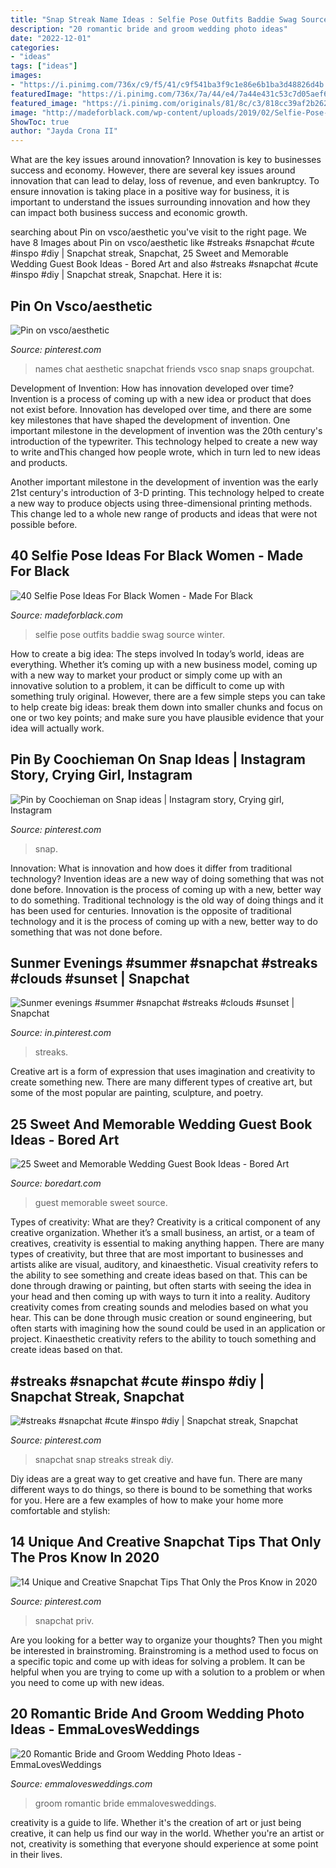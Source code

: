 ```yaml
---
title: "Snap Streak Name Ideas : Selfie Pose Outfits Baddie Swag Source Winter"
description: "20 romantic bride and groom wedding photo ideas"
date: "2022-12-01"
categories:
- "ideas"
tags: ["ideas"]
images:
- "https://i.pinimg.com/736x/c9/f5/41/c9f541ba3f9c1e86e6b1ba3d48826d4b.jpg"
featuredImage: "https://i.pinimg.com/736x/7a/44/e4/7a44e431c53c7d05aef666c2c8117709.jpg"
featured_image: "https://i.pinimg.com/originals/81/8c/c3/818cc39af2b262c4a7bff1bf922cd98a.jpg"
image: "http://madeforblack.com/wp-content/uploads/2019/02/Selfie-Pose-Ideas-For-Black-Women-32.jpg"
ShowToc: true
author: "Jayda Crona II"
---
```



What are the key issues around innovation?
Innovation is key to businesses success and economy. However, there are several key issues around innovation that can lead to delay, loss of revenue, and even bankruptcy. To ensure innovation is taking place in a positive way for business, it is important to understand the issues surrounding innovation and how they can impact both business success and economic growth.

	

		
searching about Pin on vsco/aesthetic you've visit to the right page. We have 8 Images about Pin on vsco/aesthetic like #streaks #snapchat #cute #inspo #diy | Snapchat streak, Snapchat, 25 Sweet and Memorable Wedding Guest Book Ideas - Bored Art and also #streaks #snapchat #cute #inspo #diy | Snapchat streak, Snapchat. Here it is:
		
    
## Pin On Vsco/aesthetic

<img loading=lazy src="https://i.pinimg.com/736x/ed/d1/a1/edd1a1dd5f7f1c49c5199ffc48c0f207.jpg" onerror="this.onerror=null;this.src='https://tse1.mm.bing.net/th?id=OIP.itSEJYjS9rWOl0qmgbiGnQAAAA&amp;pid=15.1';" alt="Pin on vsco/aesthetic">

_Source: pinterest.com_

>names chat aesthetic snapchat friends vsco snap snaps groupchat. 

	

Development of Invention: How has innovation developed over time?
Invention is a process of coming up with a new idea or product that does not exist before. Innovation has developed over time, and there are some key milestones that have shaped the development of invention. 
One important milestone in the development of invention was the 20th century's introduction of the typewriter. This technology helped to create a new way to write andThis changed how people wrote, which in turn led to new ideas and products. 

Another important milestone in the development of invention was the early 21st century's introduction of 3-D printing. This technology helped to create a new way to produce objects using three-dimensional printing methods. This change led to a whole new range of products and ideas that were not possible before.

    
## 40 Selfie Pose Ideas For Black Women - Made For Black

<img loading=lazy src="http://madeforblack.com/wp-content/uploads/2019/02/Selfie-Pose-Ideas-For-Black-Women-32.jpg" onerror="this.onerror=null;this.src='https://tse4.mm.bing.net/th?id=OIP.Z1MpwKGr-xTFq6t5kbq2-wHaOl&amp;pid=15.1';" alt="40 Selfie Pose Ideas For Black Women - Made For Black">

_Source: madeforblack.com_

>selfie pose outfits baddie swag source winter. 

	

How to create a big idea: The steps involved
In today’s world, ideas are everything. Whether it’s coming up with a new business model, coming up with a new way to market your product or simply come up with an innovative solution to a problem, it can be difficult to come up with something truly original. However, there are a few simple steps you can take to help create big ideas: break them down into smaller chunks and focus on one or two key points; and make sure you have plausible evidence that your idea will actually work.

    
## Pin By Coochieman On Snap Ideas | Instagram Story, Crying Girl, Instagram

<img loading=lazy src="https://i.pinimg.com/originals/81/8c/c3/818cc39af2b262c4a7bff1bf922cd98a.jpg" onerror="this.onerror=null;this.src='https://tse3.mm.bing.net/th?id=OIP.yQuFuGkjTZiYfvZ8xwwXdgHaNL&amp;pid=15.1';" alt="Pin by Coochieman on Snap ideas | Instagram story, Crying girl, Instagram">

_Source: pinterest.com_

>snap. 

	

Innovation: What is innovation and how does it differ from traditional technology?
Invention ideas are a new way of doing something that was not done before. Innovation is the process of coming up with a new, better way to do something. Traditional technology is the old way of doing things and it has been used for centuries. Innovation is the opposite of traditional technology and it is the process of coming up with a new, better way to do something that was not done before.

    
## Sunmer Evenings #summer #snapchat #streaks #clouds #sunset | Snapchat

<img loading=lazy src="https://i.pinimg.com/736x/73/61/95/736195c6f56394aef693e61184c04881.jpg" onerror="this.onerror=null;this.src='https://tse4.mm.bing.net/th?id=OIP.oIbcQKcoSfBGuaRX-ZDZPgHaNK&amp;pid=15.1';" alt="Sunmer evenings #summer #snapchat #streaks #clouds #sunset | Snapchat">

_Source: in.pinterest.com_

>streaks. 

	

Creative art is a form of expression that uses imagination and creativity to create something new. There are many different types of creative art, but some of the most popular are painting, sculpture, and poetry.

    
## 25 Sweet And Memorable Wedding Guest Book Ideas - Bored Art

<img loading=lazy src="https://www.boredart.com/wp-content/uploads/2017/08/Sweet-and-Memorable-Wedding-Guest-Book-Ideas-19.jpg" onerror="this.onerror=null;this.src='https://tse3.mm.bing.net/th?id=OIP.7AofyMDTmnHEiwZ7Ju8n1QDMEy&amp;pid=15.1';" alt="25 Sweet and Memorable Wedding Guest Book Ideas - Bored Art">

_Source: boredart.com_

>guest memorable sweet source. 

	

Types of creativity: What are they?
Creativity is a critical component of any creative organization. Whether it’s a small business, an artist, or a team of creatives, creativity is essential to making anything happen. There are many types of creativity, but three that are most important to businesses and artists alike are visual, auditory, and kinaesthetic. 
Visual creativity refers to the ability to see something and create ideas based on that. This can be done through drawing or painting, but often starts with seeing the idea in your head and then coming up with ways to turn it into a reality. Auditory creativity comes from creating sounds and melodies based on what you hear. This can be done through music creation or sound engineering, but often starts with imagining how the sound could be used in an application or project. Kinaesthetic creativity refers to the ability to touch something and create ideas based on that.

    
## #streaks #snapchat #cute #inspo #diy | Snapchat Streak, Snapchat

<img loading=lazy src="https://i.pinimg.com/736x/c9/f5/41/c9f541ba3f9c1e86e6b1ba3d48826d4b.jpg" onerror="this.onerror=null;this.src='https://tse1.mm.bing.net/th?id=OIP.XMlki-2q7TgpyaBbjk5qDgHaNL&amp;pid=15.1';" alt="#streaks #snapchat #cute #inspo #diy | Snapchat streak, Snapchat">

_Source: pinterest.com_

>snapchat snap streaks streak diy. 

	

Diy ideas are a great way to get creative and have fun. There are many different ways to do things, so there is bound to be something that works for you. Here are a few examples of how to make your home more comfortable and stylish: 

    
## 14 Unique And Creative Snapchat Tips That Only The Pros Know In 2020

<img loading=lazy src="https://i.pinimg.com/736x/7a/44/e4/7a44e431c53c7d05aef666c2c8117709.jpg" onerror="this.onerror=null;this.src='https://tse1.mm.bing.net/th?id=OIP.q9vPcJCPU45SrKdgZLt7QgHaQB&amp;pid=15.1';" alt="14 Unique and Creative Snapchat Tips That Only the Pros Know in 2020">

_Source: pinterest.com_

>snapchat priv. 

	

Are you looking for a better way to organize your thoughts? Then you might be interested in brainstroming. Brainstroming is a method used to focus on a specific topic and come up with ideas for solving a problem. It can be helpful when you are trying to come up with a solution to a problem or when you need to come up with new ideas.

    
## 20 Romantic Bride And Groom Wedding Photo Ideas - EmmaLovesWeddings

<img loading=lazy src="http://emmalovesweddings.com/wp-content/uploads/2017/11/romantic-wedding-photo-ideas-with-your-groom.jpg" onerror="this.onerror=null;this.src='https://tse2.mm.bing.net/th?id=OIP.ZrSE6JI75A7-VM2OVQJrWQHaWF&amp;pid=15.1';" alt="20 Romantic Bride and Groom Wedding Photo Ideas - EmmaLovesWeddings">

_Source: emmalovesweddings.com_

>groom romantic bride emmalovesweddings. 

	

creativity is a guide to life. Whether it's the creation of art or just being creative, it can help us find our way in the world. Whether you're an artist or not, creativity is something that everyone should experience at some point in their lives.

